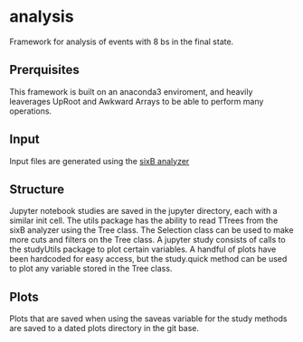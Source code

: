 # analysis
Framework for analysis of events with 8 bs in the final state.

## Prerquisites 
This framework is built on an anaconda3 enviroment, and heavily leaverages UpRoot and Awkward Arrays to be able to perform many operations. 

## Input
Input files are generated using the [sixB analyzer](https://github.com/ekoenig4/sixB/tree/master/analysis/sixBanalysis)

## Structure
Jupyter notebook studies are saved in the jupyter directory, each with a similar init cell. The utils package has the ability to read TTrees from the sixB analyzer using the Tree class. The Selection class can be used to make more cuts and filters on the Tree class. A jupyter study consists of calls to the studyUtils package to plot certain variables. A handful of plots have been hardcoded for easy access, but the study.quick method can be used to plot any variable stored in the Tree class.

## Plots
Plots that are saved when using the saveas variable for the study methods are saved to a dated plots directory in the git base.
